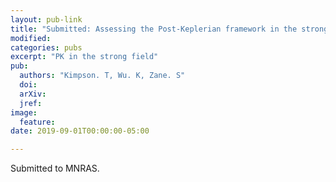 ```yaml
---
layout: pub-link
title: "Submitted: Assessing the Post-Keplerian framework in the strong-field regime"
modified:
categories: pubs
excerpt: "PK in the strong field"
pub:
  authors: "Kimpson. T, Wu. K, Zane. S"
  doi:
  arXiv:
  jref:
image:
  feature:
date: 2019-09-01T00:00:00-05:00

---
```



Submitted to MNRAS.
